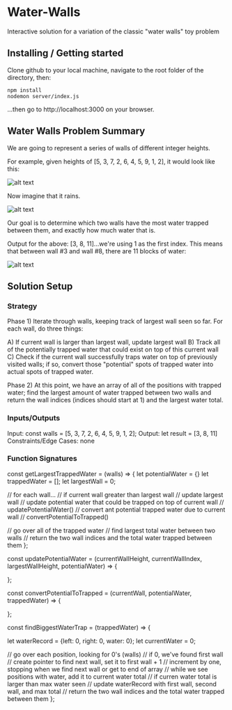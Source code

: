 # Water-Walls
Interactive solution for a variation of the classic "water walls" toy problem

## Installing / Getting started

Clone github to your local machine, navigate to the root folder of the directory, then:

```shell
npm install
nodemon server/index.js
```

...then go to http://localhost:3000 on your browser.

## Water Walls Problem Summary

We are going to represent a series of walls of different integer heights.

For example, given heights of [5, 3, 7, 2, 6, 4, 5, 9, 1, 2], it would look like this:

![alt text](https://i.imgur.com/xtN9vVV.png)

Now imagine that it rains.

![alt text](https://i.imgur.com/jJkBtUY.png)

Our goal is to determine which two walls have the most water trapped between them, and exactly how much water that is.

Output for the above: [3, 8, 11]...we're using 1 as the first index. This means that between wall #3 and wall #8, there are 11 blocks of water:

![alt text](https://i.imgur.com/ZQOCbpu.png)

## Solution Setup

### Strategy

Phase 1) Iterate through walls, keeping track of largest wall seen so far. For each wall, do three things: 

  A) If current wall is larger than largest wall, update largest wall
  B) Track all of the potentially trapped water that could exist on top of this current wall
  C) Check if the current wall successfully traps water on top of previously visited walls; if so, convert those "potential" spots of trapped water into actual spots of trapped water.

Phase 2) At this point, we have an array of all of the positions with trapped water; find the largest amount of water trapped between two walls and return the wall indices (indices should start at 1) and the largest water total.

### Inputs/Outputs

Input: const walls = [5, 3, 7, 2, 6, 4, 5, 9, 1, 2];
Output: let result = [3, 8, 11]
Constraints/Edge Cases: none

### Function Signatures

const getLargestTrappedWater = (walls) => {
  let potentialWater = {}
  let trappedWater = [];
  let largestWall = 0;

  // for each wall...
    // if current wall greater than largest wall
      // update largest wall
    // update potential water that could be trapped on top of current wall
    // updatePotentialWater()
    // convert ant potential trapped water due to current wall
    // convertPotentialToTrapped()

  // go over all of the trapped water
    // find largest total water between two walls
    // return the two wall indices and the total water trapped between them
};

const updatePotentialWater = (currentWallHeight, currentWallIndex, largestWallHeight, potentialWater) => {

};

const convertPotentialToTrapped = (currentWall, potentialWater, trappedWater) => {
  
};

const findBiggestWaterTrap = (trappedWater) => {

  let waterRecord = {left: 0, right: 0, water: 0};
  let currentWater = 0;

  // go over each position, looking for 0's (walls)
    // if 0, we've found first wall
      // create pointer to find next wall, set it to first wall + 1
      // increment by one, stopping when we find next wall or get to end of array
        //  while we see positions with water, add it to current water total
      // if curren water total is larger than max water seen
        // update waterRecord with first wall, second wall, and max total
  // return the two wall indices and the total water trapped between them
};
